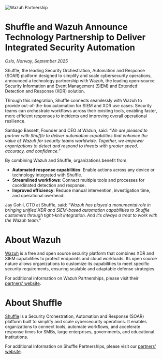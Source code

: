 ![Wazuh Partnership](https://github.com/frikky/shuffle-docs/blob/master/assets/Wazuh_Partnership.png?raw=true)

# Shuffle and Wazuh Announce Technology Partnership to Deliver Integrated Security Automation
*Oslo, Norway, September 2025*

Shuffle, the leading Security Orchestration, Automation and Response (SOAR) platform designed to simplify and scale cybersecurity operations, announced a technology partnership with Wazuh, the leading open-source Security Information and Event Management (SIEM) and Extended Detection and Response (XDR) solution.

Through this integration, Shuffle connects seamlessly with Wazuh to provide out-of-the-box automation for SIEM and XDR use cases. Security teams can orchestrate workflows across their existing tools, enabling faster, more efficient responses to incidents and improving overall operational resilience.

Santiago Bassett, Founder and CEO at Wazuh, said: *“We are pleased to partner with Shuffle to deliver automation capabilities that enhance the value of Wazuh for security teams worldwide. Together, we empower organizations to detect and respond to threats with greater speed, accuracy, and confidence.”*

By combining Wazuh and Shuffle, organizations benefit from:

- **Automated response capabilities**: Enable actions across any device or technology integrated with Shuffle.
- **Streamlined workflows**: Connect multiple tools and processes for coordinated detection and response.
- **Improved efficiency**: Reduce manual intervention, investigation time, and operational overhead.

Jay Gohil, CTO at Shuffle, said: *“Wazuh has played a monumental role in bringing unified XDR and SIEM-based automation capabilities to Shuffle customers through tight-knit integration. And it’s always a treat to work with the Wazuh team.”*

# About Wazuh

[Wazuh](https://wazuh.com/) is a free and open source security platform that combines XDR and SIEM capabilities to protect endpoints and cloud workloads. Its open source nature allows organizations to customize its capabilities to meet specific security requirements, ensuring scalable and adaptable defense strategies.

For additional information on Wazuh Partnerships, please visit their [partners’ website](https://wazuh.com/partners/).

# About Shuffle

[Shuffle](https://shuffler.io/) is a Security Orchestration, Automation and Response (SOAR) platform built to simplify and scale cybersecurity operations. It enables organizations to connect tools, automate workflows, and accelerate response times for SMBs, large enterprises, governments, and educational institutions.

For additional information on Shuffle Partnerships, please visit our [partners’ website](https://shuffler.io/partner/).
